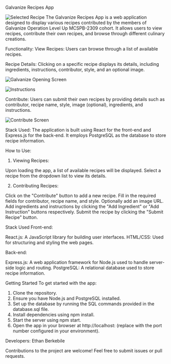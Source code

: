 Galvanize Recipes App

![Selected Recipe](https://file%252B.vscode-resource.vscode-cdn.net/Users/Ethan/Documents/Coding/React-MVP/client/images/SelectedRecipe.png?version%253D1700583119139)
The Galvanize Recipes App is a web application designed to display various recipes contributed by the members of Galvanize Operation Level Up MCSPB-2309 cohort. It allows users to view recipes, contribute their own recipes, and browse through different culinary creations.

Functionality:
View Recipes: Users can browse through a list of available recipes.

Recipe Details: Clicking on a specific recipe displays its details, including ingredients, instructions, contributor, style, and an optional image.

![Galvanize Opening Screen](https://file%252B.vscode-resource.vscode-cdn.net/Users/Ethan/Documents/Coding/React-MVP/client/images/GalvanizeOpening.png?version%253D1700583386958)

![Instructions](https://file%252B.vscode-resource.vscode-cdn.net/Users/Ethan/Documents/Coding/React-MVP/client/images/Instructions.png?version%253D1700583368815)

Contribute: Users can submit their own recipes by providing details such as contributor, recipe name, style, image (optional), ingredients, and instructions.

![Contribute Screen](https://file%252B.vscode-resource.vscode-cdn.net/Users/Ethan/Documents/Coding/React-MVP/client/images/ContributeScreen.png?version%253D1700583408576)

Stack Used: The application is built using React for the front-end and Express.js for the back-end. It employs PostgreSQL as the database to store recipe information.

How to Use:

1. Viewing Recipes:

Upon loading the app, a list of available recipes will be displayed.
Select a recipe from the dropdown list to view its details.

2. Contributing Recipes:

Click on the "Contribute" button to add a new recipe.
Fill in the required fields for contributor, recipe name, and style.
Optionally add an image URL.
Add ingredients and instructions by clicking the "Add Ingredient" or "Add Instruction" buttons respectively.
Submit the recipe by clicking the "Submit Recipe" button.

Stack Used
Front-end:

React.js: A JavaScript library for building user interfaces.
HTML/CSS: Used for structuring and styling the web pages.

Back-end:

Express.js: A web application framework for Node.js used to handle server-side logic and routing.
PostgreSQL: A relational database used to store recipe information.

Getting Started
To get started with the app:

1. Clone the repository.
2. Ensure you have Node.js and PostgreSQL installed.
3. Set up the database by running the SQL commands provided in the database.sql file.
4. Install dependencies using npm install.
5. Start the server using npm start.
6. Open the app in your browser at http://localhost:<PORT> (replace <PORT> with the port number configured in your environment).

Developers: Ethan Berkebile

Contributions to the project are welcome! Feel free to submit issues or pull requests.
